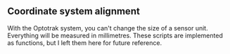 ## Coordinate system alignment

With the Optotrak system, you can't change the size of a sensor unit. Everything will be measured in millimetres. These scripts are implemented as functions, but I left them here for future reference.
